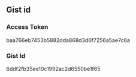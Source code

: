 ## Gist id

### Access Token
baa766eb7453b5882dda868d3d6f7256a5ae7c6a

### Gist Id
6ddf2fb35ee10c1992ac2d6550be1f65
